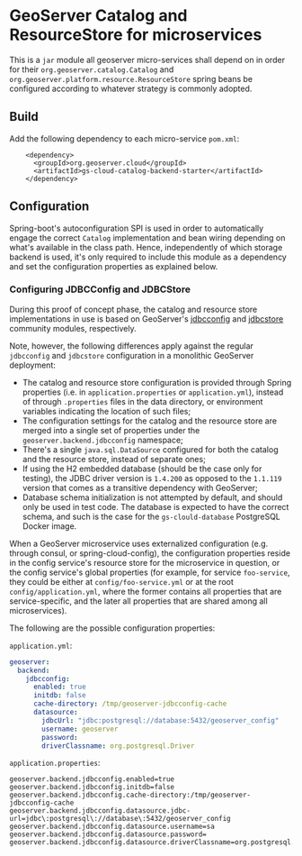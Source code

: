 # GeoServer Catalog and ResourceStore for microservices

This is a `jar` module all geoserver micro-services shall depend on in order for their
`org.geoserver.catalog.Catalog` and `org.geoserver.platform.resource.ResourceStore`
spring beans be configured according to whatever strategy is commonly adopted.

## Build

Add the following dependency to each micro-service `pom.xml`:

```
    <dependency>
      <groupId>org.geoserver.cloud</groupId>
      <artifactId>gs-cloud-catalog-backend-starter</artifactId>
    </dependency>
```

## Configuration

Spring-boot's autoconfiguration SPI is used in order to automatically engage the correct `Catalog` implementation and bean wiring depending on
what's available in the class path. Hence, independently of which storage backend is used, it's only required to include this module as a dependency
and set the configuration properties as explained below.

### Configuring JDBCConfig and JDBCStore

During this proof of concept phase, the catalog and resource store implementations in use is based on GeoServer's 
[jdbcconfig](https://docs.geoserver.org/latest/en/user/community/jdbcconfig/) and [jdbcstore](https://docs.geoserver.org/latest/en/user/community/jdbcstore/)
community modules, respectively.

Note, however, the following differences apply against the regular `jdbcconfig` and `jdbcstore` configuration in a monolithic GeoServer deployment:

* The catalog and resource store configuration is provided through Spring properties (i.e. in `application.properties` or `application.yml`), 
instead of through `.properties` files in the data directory, or environment variables indicating the location of such files;
* The configuration settings for the catalog and the resource store are merged into a single set of properties under the `geoserver.backend.jdbcconfig` namespace;
* There's a single `java.sql.DataSource` configured for both the catalog and the resource store, instead of separate ones;
* If using the H2 embedded database (should be the case only for testing), the JDBC driver version is `1.4.200` as opposed to the `1.1.119` version that
comes as a transitive dependency with GeoServer;
* Database schema initialization is not attempted by default, and should only be used in test code. The database is expected to have the correct schema, and such
is the case for the `gs-clould-database` PostgreSQL Docker image.

When a GeoServer microservice uses externalized configuration (e.g. through consul, or spring-cloud-config), the configuration properties reside in the config service's
resource store for the microservice in question, or the config service's global properties (for example, for service `foo-service`, they could be either at
`config/foo-service.yml` or at the root `config/application.yml`, where the former contains all properties that are service-specific, and the later
all properties that are shared among all microservices).

The following are the possible configuration properties:

`application.yml`:

```yaml
geoserver:
  backend:
    jdbcconfig:
      enabled: true
      initdb: false
      cache-directory: /tmp/geoserver-jdbcconfig-cache
      datasource:
        jdbcUrl: "jdbc:postgresql://database:5432/geoserver_config"
        username: geoserver
        password:
        driverClassname: org.postgresql.Driver
```

`application.properties`:

```properties
geoserver.backend.jdbcconfig.enabled=true
geoserver.backend.jdbcconfig.initdb=false
geoserver.backend.jdbcconfig.cache-directory:/tmp/geoserver-jdbcconfig-cache
geoserver.backend.jdbcconfig.datasource.jdbc-url=jdbc\:postgresql\://database\:5432/geoserver_config
geoserver.backend.jdbcconfig.datasource.username=sa
geoserver.backend.jdbcconfig.datasource.password=
geoserver.backend.jdbcconfig.datasource.driverClassname=org.postgresql.Driver
```
